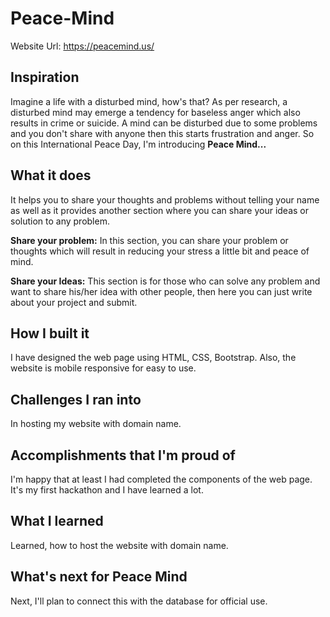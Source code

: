 # Peace-Mind
Website Url: https://peacemind.us/

## Inspiration
Imagine a life with a disturbed mind, how's that?
As per research, a disturbed mind may emerge a tendency for baseless anger which also results in crime or suicide. A mind can be disturbed due to some problems and you don't share with anyone then this starts frustration and anger.
So on this International Peace Day, I'm introducing **Peace Mind...**

## What it does
It helps you to share your thoughts and problems without telling your name as well as it provides another section where you can share your ideas or solution to any problem.

**Share your problem:** In this section, you can share your problem or thoughts which will result in reducing your stress a little bit and peace of mind.

**Share your Ideas:** This section is for those who can solve any problem and want to share his/her idea with other people,  then here you can just write about your project and submit.

## How I built it
I have designed the web page using HTML, CSS, Bootstrap. Also, the website is mobile responsive for easy to use.

## Challenges I ran into
In hosting my website with domain name.

## Accomplishments that I'm proud of
I'm happy that at least I had completed the components of the web page. It's my first hackathon and I have learned a lot.

## What I learned
Learned, how to host the website with domain name.

## What's next for Peace Mind
Next, I'll plan to connect this with the database for official use.
